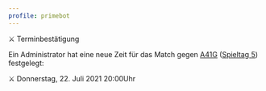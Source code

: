 ```yaml
---
profile: primebot
---
```


<discord-mention highlight profile="pinguine"></discord-mention> ⚔ Terminbestätigung

<discord-embed border-color="#f1c40f">

Ein Administrator hat eine neue Zeit für das Match gegen [A41G]() ([Spieltag 5]()) festgelegt:

⚔ Donnerstag, 22. Juli 2021 20:00Uhr

</discord-embed>
